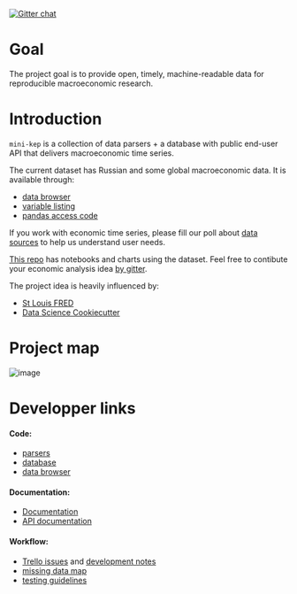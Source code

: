 [![Gitter chat](https://badges.gitter.im/gitterHQ/gitter.png)](https://gitter.im/mini-kep/Lobby)

Goal
====

The project goal is to provide open, timely, machine-readable data for reproducible 
macroeconomic research.

Introduction
============

```mini-kep``` is a collection of data parsers + a database with public end-user API 
that delivers macroeconomic time series.

The current dataset has Russian and some global macroeconomic data. It is available through:
- [data browser](http://macrodash.herokuapp.com)
- [variable listing](https://github.com/mini-kep/db/blob/master/doc/listing.md)
- [pandas access code](https://github.com/mini-kep/user-charts/blob/master/access.py) 

If you work with economic time series, please fill our poll about [data sources](https://goo.gl/2wY43R)
to help us understand user needs.

[This repo](https://github.com/mini-kep/user-charts) has notebooks and charts using the dataset. Feel free to contibute your economic analysis idea [by gitter](https://gitter.im/mini-kep/Lobby).

The project idea is heavily influenced by:
- [St Louis FRED](https://fred.stlouisfed.org) 
- [Data Science Cookiecutter](https://drivendata.github.io/cookiecutter-data-science)


Project map 
===========

![image](https://user-images.githubusercontent.com/9265326/33287171-de70bbf6-d3c8-11e7-8319-b4d69007fddb.png)

Developper links  
================

#### Code:
- [parsers](https://github.com/mini-kep/parsers)
- [database](https://github.com/mini-kep/db)
- [data browser](https://github.com/mini-kep/frontend-dash)  

#### Documentation:
- [Documentation](https://mini-kep.github.io/documentation)
- [API documentation](https://github.com/mini-kep/db/blob/master/README.md)

#### Workflow:
- [Trello issues](https://trello.com/b/ioHBMwH7/minikep) and [development notes](DEV.md) 
- [missing data map](https://github.com/mini-kep/datamap/blob/master/minikep_missing_values.ipynb) 
- [testing guidelines](https://github.com/mini-kep/guidelines/blob/master/testing.md)
